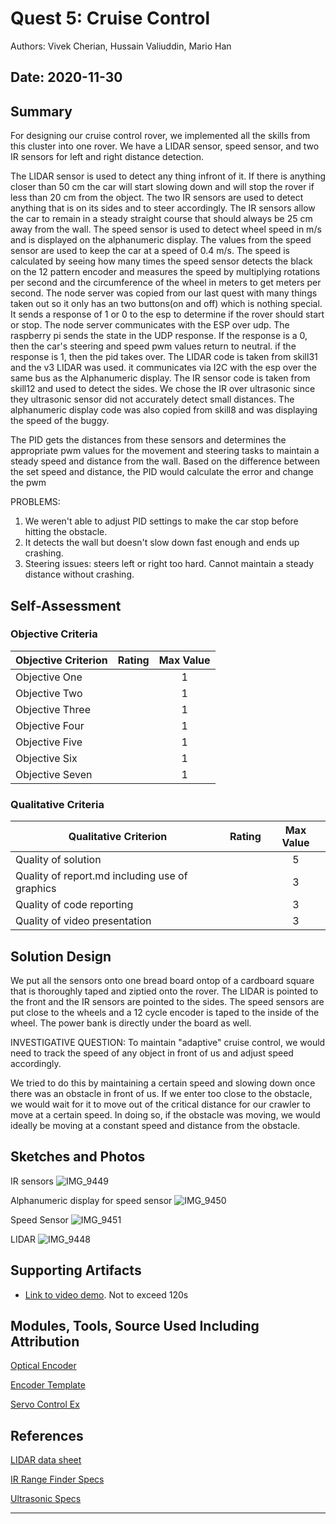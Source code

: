 # Quest 5: Cruise Control
Authors: Vivek Cherian, Hussain Valiuddin, Mario Han

Date: 2020-11-30
-----

## Summary

For designing our cruise control rover, we implemented all the skills from this cluster into one rover.
We have a LIDAR sensor, speed sensor, and two IR sensors for left and right distance detection.

The LIDAR sensor is used to detect any thing infront of it. If there is anything closer than 50 cm the car will start slowing down and will stop the rover if less than 20 cm from the object.
The two IR sensors are used to detect anything that is on its sides and to steer accordingly. The IR sensors allow the car to remain in a steady straight course that should always be 25 cm away from the wall.
The speed sensor is used to detect wheel speed in m/s and is displayed on the alphanumeric display. The values from the speed sensor are used to keep the car at a speed of 0.4 m/s. The speed is calculated by seeing how many times the speed sensor detects the black on the 12 pattern encoder and measures the speed by multiplying rotations per second and the circumference of the wheel in meters to get meters per second.
The node server was copied from our last quest with many things taken out so it only has an two buttons(on and off) which is nothing special. It sends a response of 
1 or 0 to the esp to determine if the rover should start or stop. The node server communicates with the ESP over udp. The raspberry pi sends the state in the UDP response. If the response is a 0, then the car's steering and speed pwm values return to neutral. if the response is 1, then the pid takes over. 
The LIDAR code is taken from skill31 and the v3 LIDAR was used. it communicates via I2C with the esp over the same bus as the Alphanumeric display. 
The IR sensor code is taken from skill12 and used to detect the sides. We chose the IR over ultrasonic since they ultrasonic sensor did not accurately detect small distances.
The alphanumeric display code was also copied from skill8 and was displaying the speed of the buggy.

The PID gets the distances from these sensors and determines the appropriate pwm values for the movement and steering tasks to maintain a steady speed and distance from the wall. Based on the difference between the set speed and distance, the PID would calculate the error and change the pwm 


PROBLEMS:
1) We weren't able to adjust PID settings to make the car stop before hitting the obstacle. 
2) It detects the wall but doesn't slow down fast enough and ends up crashing.
3) Steering issues: steers left or right too hard. Cannot maintain a steady distance without crashing.


## Self-Assessment

### Objective Criteria

| Objective Criterion | Rating | Max Value  | 
|---------------------------------------------|:-----------:|:---------:|
| Objective One |  |  1     | 0
| Objective Two |  |  1     | 1
| Objective Three |  |  1     | 0 
| Objective Four |  |  1     | 1
| Objective Five |  |  1     | 1
| Objective Six |  |  1     | 1
| Objective Seven |  |  1     | 0


### Qualitative Criteria

| Qualitative Criterion | Rating | Max Value  | 
|---------------------------------------------|:-----------:|:---------:|
| Quality of solution |  |  5     | 	2
| Quality of report.md including use of graphics |  |  3     |  3
| Quality of code reporting |  |  3     |  2
| Quality of video presentation |  |  3     | 2


## Solution Design

We put all the sensors onto one bread board ontop of a cardboard square that is thoroughly taped and ziptied onto the rover. 
The LIDAR is pointed to the front and the IR sensors are pointed to the sides. The speed sensors are put close to the wheels and a 12 cycle encoder is taped to the inside of the wheel. The power bank is directly under the board as well.

INVESTIGATIVE QUESTION:
To maintain "adaptive" cruise control, we would need to track the speed of any object in front of us and adjust speed accordingly.

We tried to do this by maintaining a certain speed and slowing down once there was an obstacle in front of us. If we enter too close to the obstacle, we would wait for it to move out of the critical distance for our crawler to move at a certain speed. In doing so, if the obstacle was moving, we would ideally be moving at a constant speed and distance from the obstacle.

## Sketches and Photos

IR sensors
![IMG_9449](https://user-images.githubusercontent.com/45515930/100826102-9d28d580-3427-11eb-991f-9bfe68825704.JPG)

Alphanumeric display for speed sensor
![IMG_9450](https://user-images.githubusercontent.com/45515930/100826104-9dc16c00-3427-11eb-831a-78d14effd66d.JPG)

Speed Sensor
![IMG_9451](https://user-images.githubusercontent.com/45515930/100826105-9dc16c00-3427-11eb-999b-eb0f4cdebe41.JPG)

LIDAR
![IMG_9448](https://user-images.githubusercontent.com/45515930/100826106-9e5a0280-3427-11eb-90c7-b8d153c97701.JPG)


## Supporting Artifacts
- [Link to video demo](). Not to exceed 120s


## Modules, Tools, Source Used Including Attribution

[Optical Encoder](https://learn.sparkfun.com/tutorials/qrd1114-optical-detector-hookup-guide#example-circuit)

[Encoder Template](http://whizzer.bu.edu/images/encoder.gif)

[Servo Control Ex](https://github.com/espressif/esp-idf/tree/master/examples/peripherals/mcpwm/mcpwm_servo_control)


## References

[LIDAR data sheet](https://static.garmin.com/pumac/LIDAR_Lite_v3_Operation_Manual_and_Technical_Specifications.pdf)

[IR Range Finder Specs](https://www.sparkfun.com/datasheets/Sensors/Infrared/gp2y0a02yk_e.pdf)

[Ultrasonic Specs](https://www.maxbotix.com/documents/HRLV-MaxSonar-EZ_Datasheet.pdf)

-----


